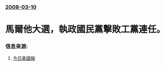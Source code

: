 ### [2008-03-10](/news/2008/03/10/index.md)

##### 
# 馬爾他大選，執政國民黨擊敗工黨連任。




### 信息来源:

1. [今日美國報](http://www.usatoday.com/news/world/2008-03-09-malta-elections_N.htm)
